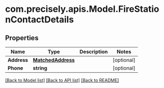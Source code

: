 # com.precisely.apis.Model.FireStationContactDetails
## Properties

Name | Type | Description | Notes
------------ | ------------- | ------------- | -------------
**Address** | [**MatchedAddress**](MatchedAddress.md) |  | [optional] 
**Phone** | **string** |  | [optional] 

[[Back to Model list]](../README.md#documentation-for-models) [[Back to API list]](../README.md#documentation-for-api-endpoints) [[Back to README]](../README.md)

